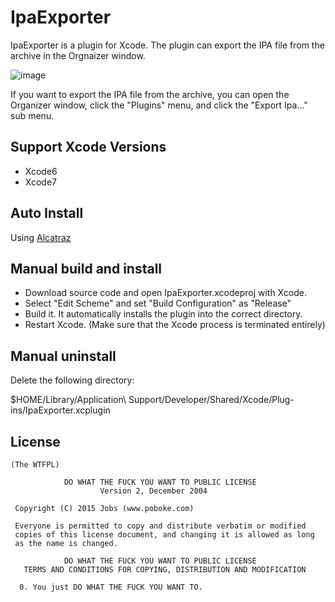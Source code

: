 
# IpaExporter
  IpaExporter is a plugin for Xcode. The plugin can export the IPA file from the archive in the Orgnaizer window.

  ![image](https://github.com/poboke/IpaExporter/raw/master/Screenshots/about.png)

  If you want to export the IPA file from the archive, you can open the Organizer window, click the "Plugins" menu, and click the "Export Ipa..." sub menu.

## Support Xcode Versions
  - Xcode6
  - Xcode7

## Auto Install
  Using [Alcatraz](https://github.com/mneorr/Alcatraz)

## Manual build and install
  - Download source code and open IpaExporter.xcodeproj with Xcode.
  - Select "Edit Scheme" and set "Build Configuration" as "Release"
  - Build it. It automatically installs the plugin into the correct directory.
  - Restart Xcode. (Make sure that the Xcode process is terminated entirely)

## Manual uninstall 
  Delete the following directory:

  $HOME/Library/Application\ Support/Developer/Shared/Xcode/Plug-ins/IpaExporter.xcplugin

## License
	(The WTFPL)
	
	            DO WHAT THE FUCK YOU WANT TO PUBLIC LICENSE
	                    Version 2, December 2004
	
	 Copyright (C) 2015 Jobs (www.poboke.com)
	
	 Everyone is permitted to copy and distribute verbatim or modified
	 copies of this license document, and changing it is allowed as long
	 as the name is changed.
	
	            DO WHAT THE FUCK YOU WANT TO PUBLIC LICENSE
	   TERMS AND CONDITIONS FOR COPYING, DISTRIBUTION AND MODIFICATION
	
	  0. You just DO WHAT THE FUCK YOU WANT TO.

